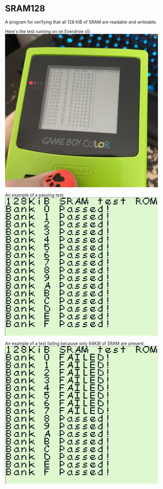 # SRAM128

A program for verifying that all 128 KiB of SRAM are readable and writeable.

Here's the test running on on Everdrive x5:
![Test passing on hardware](hardware_test.jpg)

An example of a passing test:
![Passing test](pass.png)

An example of a test failing because only 64KiB of SRAM are present:
![Failing test](half_fail.png)